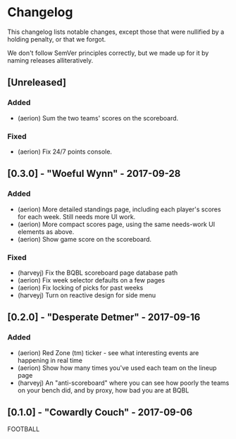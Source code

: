 # Changelog

This changelog lists notable changes, except those that were nullified by a
holding penalty, or that we forgot.

We don't follow SemVer principles correctly, but we made up for it by naming
releases alliteratively.

## [Unreleased]

### Added
- (aerion) Sum the two teams' scores on the scoreboard.

### Fixed
- (aerion) Fix 24/7 points console.

## [0.3.0] - "Woeful Wynn" - 2017-09-28

### Added
- (aerion) More detailed standings page, including each player's scores for each
  week. Still needs more UI work.
- (aerion) More compact scores page, using the same needs-work UI elements as
  above.
- (aerion) Show game score on the scoreboard.

### Fixed
- (harveyj) Fix the BQBL scoreboard page database path
- (aerion) Fix week selector defaults on a few pages
- (aerion) Fix locking of picks for past weeks
- (harveyj) Turn on reactive design for side menu

## [0.2.0] - "Desperate Detmer" - 2017-09-16

### Added
- (aerion) Red Zone (tm) ticker - see what interesting events are happening in
  real time
- (aerion) Show how many times you've used each team on the lineup page
- (harveyj) An "anti-scoreboard" where you can see how poorly the teams on your
  bench did, and by proxy, how bad you are at BQBL

## [0.1.0] - "Cowardly Couch" - 2017-09-06

FOOTBALL
